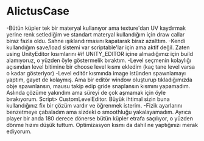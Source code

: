 # AlictusCase

-Bütün küpler tek bir materyal kullanıyor ama texture'dan UV kaydırmak yerine renk setlediğim ve standart materyal kullandığım için draw callar biraz fazla oldu. Sahne ışıklandırmasını kapatarak biraz azalttım.
-Kendi kullandığım save/load sistemi var scriptable'lar için ama aktif değil. Zaten using UnityEditor kısımlarını #if UNITY_EDITOR içine almadığımız için build alamıyoruz, o yüzden öyle göstermelik bıraktım.
-Level seçmenin kolaylığı açısından level bitimine bir choose level kısmı ekledim (kaç tane level varsa o kadar gösteriyor)
-Level editör kısmında image istünden spawnlamayı yaptım, gayet de kolaymış. Ama bir editör window oluşturup tıkladığımızda obje spawnlansın, mausu takip edip gride snaplansın kısmını yapamadım. Aslında çözüme yakındım ama süreyi de çok aşmamak için öyle bırakıyorum. Script> CustomLevelEditor. Büyük ihtimal sizin buna kullandığınız fix bir çözüm vardır ve öğrenmek isterim.
-Fizik ayarlarını benzetmeye çabaladım ama sizdeki o smoothluğu yakalayamadım. Ayrıca player bir anda 180 derece dönerse bütün küpler etrafa saçılıyor, o yüzden dönme hızını düşük tuttum. Optimizasyon kısmı da dahil ne yaptığınızı merak ediyorum.
